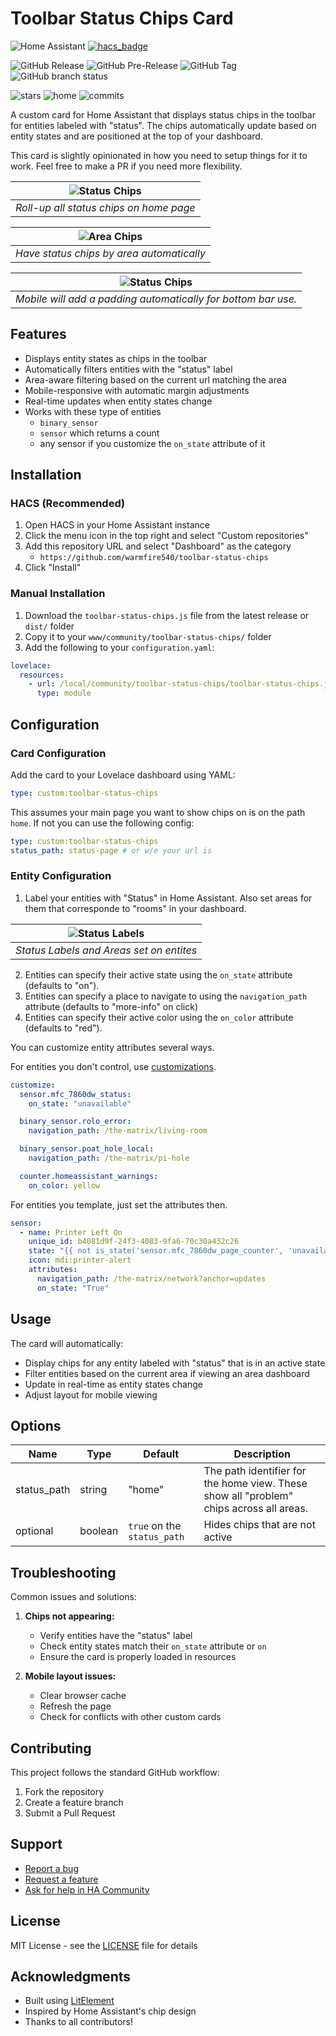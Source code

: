 # Toolbar Status Chips Card

![Home Assistant](https://img.shields.io/badge/home%20assistant-%2341BDF5.svg?style=for-the-badge&logo=home-assistant&logoColor=white)
[![hacs_badge](https://img.shields.io/badge/HACS-Default-orange.svg?style=for-the-badge)](https://github.com/hacs/integration)

![GitHub Release](https://img.shields.io/github/v/release/warmfire540/toolbar-status-chips?style=for-the-badge&logo=github)
![GitHub Pre-Release](https://img.shields.io/github/v/release/warmfire540/toolbar-status-chips?include_prereleases&style=for-the-badge&logo=github&label=PRERELEASE)
![GitHub Tag](https://img.shields.io/github/v/tag/warmfire540/toolbar-status-chips?style=for-the-badge&color=yellow)
![GitHub branch status](https://img.shields.io/github/checks-status/warmfire540/toolbar-status-chips/main?style=for-the-badge)

![stars](https://img.shields.io/github/stars/warmfire540/home-assistant-config-public.svg?style=for-the-badge)
![home](https://img.shields.io/github/last-commit/warmfire540/home-assistant-config-public.svg?style=for-the-badge)
![commits](https://img.shields.io/github/commit-activity/y/warmfire540/home-assistant-config-public?style=for-the-badge)

A custom card for Home Assistant that displays status chips in the toolbar for entities labeled with "status". The chips automatically update based on entity states and are positioned at the top of your dashboard.

This card is slightly opinionated in how you need to setup things for it to work. Feel free to make a PR if you need more flexibility.

| ![Status Chips](assets/status-patch-chips.png) |
| :--------------------------------------------: |
|    _Roll-up all status chips on home page_     |

|   ![Area Chips](assets/area-status.png)   |
| :---------------------------------------: |
| _Have status chips by area automatically_ |

|         ![Status Chips](assets/mobile-bottom-nav.PNG)         |
| :-----------------------------------------------------------: |
| _Mobile will add a padding automatically for bottom bar use._ |

## Features

- Displays entity states as chips in the toolbar
- Automatically filters entities with the "status" label
- Area-aware filtering based on the current url matching the area
- Mobile-responsive with automatic margin adjustments
- Real-time updates when entity states change
- Works with these type of entities
  - `binary_sensor`
  - `sensor` which returns a count
  - any sensor if you customize the `on_state` attribute of it

## Installation

### HACS (Recommended)

1. Open HACS in your Home Assistant instance
2. Click the menu icon in the top right and select "Custom repositories"
3. Add this repository URL and select "Dashboard" as the category
   - `https://github.com/warmfire540/toolbar-status-chips`
4. Click "Install"

### Manual Installation

1. Download the `toolbar-status-chips.js` file from the latest release or `dist/` folder
2. Copy it to your `www/community/toolbar-status-chips/` folder
3. Add the following to your `configuration.yaml`:

```yaml
lovelace:
  resources:
    - url: /local/community/toolbar-status-chips/toolbar-status-chips.js
      type: module
```

## Configuration

### Card Configuration

Add the card to your Lovelace dashboard using YAML:

```yaml
type: custom:toolbar-status-chips
```

This assumes your main page you want to show chips on is on the path `home`. If not you can use the following config:

```yaml
type: custom:toolbar-status-chips
status_path: status-page # or w/e your url is
```

### Entity Configuration

1. Label your entities with "Status" in Home Assistant. Also set areas for them that corresponde to "rooms" in your dashboard.

| ![Status Labels](assets/status-labels.png) |
| :----------------------------------------: |
|  _Status Labels and Areas set on entites_  |

2. Entities can specify their active state using the `on_state` attribute (defaults to "on").
3. Entities can specify a place to navigate to using the `navigation_path` attribute (defaults to "more-info" on click)
4. Entities can specify their active color using the `on_color` attribute (defaults to "red").

You can customize entity attributes several ways.

For entities you don't control, use [customizations](https://www.home-assistant.io/docs/configuration/customizing-devices/).

```yaml
customize:
  sensor.mfc_7860dw_status:
    on_state: "unavailable"

  binary_sensor.rolo_error:
    navigation_path: /the-matrix/living-room

  binary_sensor.poat_hole_local:
    navigation_path: /the-matrix/pi-hole

  counter.homeassistant_warnings:
    on_color: yellow
```

For entities you template, just set the attributes then.

```yaml
sensor:
  - name: Printer Left On
    unique_id: b4081d9f-24f3-4083-9fa6-70c30a432c26
    state: "{{ not is_state('sensor.mfc_7860dw_page_counter', 'unavailable') and (now() - states.sensor.mfc_7860dw_page_counter.last_updated) > timedelta(minutes=5) }}"
    icon: mdi:printer-alert
    attributes:
      navigation_path: /the-matrix/network?anchor=updates
      on_state: "True"
```

## Usage

The card will automatically:

- Display chips for any entity labeled with "status" that is in an active state
- Filter entities based on the current area if viewing an area dashboard
- Update in real-time as entity states change
- Adjust layout for mobile viewing

## Options

| Name        | Type    | Default                     | Description                                                                             |
| ----------- | ------- | --------------------------- | --------------------------------------------------------------------------------------- |
| status_path | string  | "home"                      | The path identifier for the home view. These show all "problem" chips across all areas. |
| optional    | boolean | `true` on the `status_path` | Hides chips that are not active                                                         |

## Troubleshooting

Common issues and solutions:

1. **Chips not appearing:**

   - Verify entities have the "status" label
   - Check entity states match their `on_state` attribute or `on`
   - Ensure the card is properly loaded in resources

2. **Mobile layout issues:**
   - Clear browser cache
   - Refresh the page
   - Check for conflicts with other custom cards

## Contributing

This project follows the standard GitHub workflow:

1. Fork the repository
2. Create a feature branch
3. Submit a Pull Request

## Support

- [Report a bug][issues]
- [Request a feature][issues]
- [Ask for help in HA Community][forum]

## License

MIT License - see the [LICENSE](LICENSE) file for details

## Acknowledgments

- Built using [LitElement](https://lit.dev/)
- Inspired by Home Assistant's chip design
- Thanks to all contributors!

[releases-shield]: https://img.shields.io/github/release/custom-cards/toolbar-status-chips.svg
[releases]: https://github.com/custom-cards/toolbar-status-chips/releases
[license-shield]: https://img.shields.io/github/license/custom-cards/toolbar-status-chips.svg
[issues]: https://github.com/custom-cards/toolbar-status-chips/issues
[forum]: https://community.home-assistant.io/
